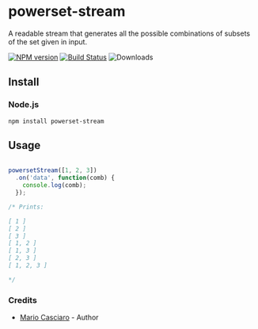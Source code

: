 powerset-stream
===========

A readable stream that generates all the possible combinations of subsets of the set given in input.

[![NPM version](https://badge.fury.io/js/powerset-stream.png)](http://badge.fury.io/js/powerset-stream)
[![Build Status](https://travis-ci.org/mariocasciaro/powerset-stream.png)](https://travis-ci.org/mariocasciaro/powerset-stream)
![Downloads](http://img.shields.io/npm/dm/powerset-stream.svg)

## Install

### Node.js

```
npm install powerset-stream
```

## Usage

```javascript

powersetStream([1, 2, 3])
  .on('data', function(comb) {
    console.log(comb);
  });

/* Prints:

[ 1 ]
[ 2 ]
[ 3 ]
[ 1, 2 ]
[ 1, 3 ]
[ 2, 3 ]
[ 1, 2, 3 ]

*/

```

### Credits

* [Mario Casciaro](https://github.com/mariocasciaro) - Author
